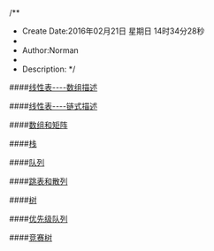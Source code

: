 /**
* Create Date:2016年02月21日 星期日 14时34分28秒
* 
* Author:Norman
* 
* Description: 
*/

####[线性表----数组描述](./Vector/)

####[线性表----链式描述](./List/)

####[数组和矩阵](./Matrix/)

####[栈](./Stack/)

####[队列](./Queue/)

####[跳表和散列](./Skiplist_Hash/)

####[树](./Tree)

####[优先级队列](./Priority_queue/)

####[竞赛树](./tournamentTree/)

